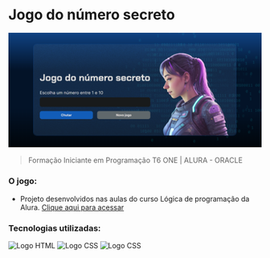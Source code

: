 # Jogo do número secreto

![preview](./.github/preview.png)

> Formação Iniciante em Programação T6 ONE | ALURA - ORACLE

### O jogo:
- Projeto desenvolvidos nas aulas do curso Lógica de programação da Alura. [Clique aqui para acessar](https://jogo-blue-nine.vercel.app/)

### Tecnologias utilizadas:

<div style="display: inline_block">
  <img align"center" alt="Logo HTML" height="30" width="40" src="https://cdn.jsdelivr.net/gh/devicons/devicon/icons/html5/html5-plain.svg"> 
  <img align"center" alt="Logo CSS" height="30" width="40" src="https://cdn.jsdelivr.net/gh/devicons/devicon/icons/css3/css3-plain.svg" width="40"/> 
  <img align"center" alt="Logo CSS" height="30" width="40" src="https://cdn.jsdelivr.net/gh/devicons/devicon@latest/icons/javascript/javascript-plain.svg" width="40"/> 
</div>